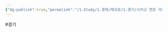 ```yaml
---
{"dg-publish":true,"permalink":"/1.Study/1.경제/매크로/1.경기/시카고 연은 국가활동지수/시카고 연은 국가활동지수/","created":"2024-11-20T21:02:27.037+09:00","updated":"2025-06-03T20:07:19.692+09:00"}
---
```


#경기 